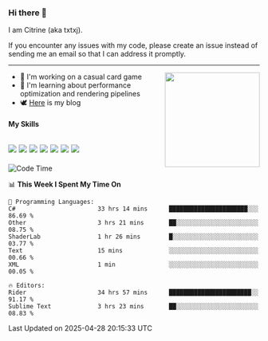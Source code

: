 ### Hi there 👋

I am Citrine (aka txtxj).

If you encounter any issues with my code, please create an issue instead of sending me an email so that I can address it promptly.

---

<img align="right" height="190" src="http://github-profile-summary-cards.vercel.app/api/cards/stats?username=txtxj&theme=vue">

- 🌱 I'm working on a casual card game
- 📖 I'm learning about performance optimization and rendering pipelines
- 🕊️ [Here](https://txtxj.top) is my blog

#### My Skills

![](https://img.shields.io/badge/Unity-000000?logo=unity&logoColor=fff)
![](https://img.shields.io/badge/C%23-239120?logo=csharp&logoColor=fff)
![](https://img.shields.io/badge/Python-3e74a2?logo=python&logoColor=fff)
![](https://img.shields.io/badge/C++-65318e?logo=cplusplus&logoColor=fff)
![](https://img.shields.io/badge/Vue-4FC08D?logo=vuedotjs&logoColor=fff)
![](https://img.shields.io/badge/Blender-f5792a?logo=blender&logoColor=fff)
![](https://img.shields.io/badge/MS%20SQL-cc2927?logo=microsoftsqlserver&logoColor=fff)
---

<!--START_SECTION:waka-->
![Code Time](http://img.shields.io/badge/Code%20Time-2%2C801%20hrs-blue)

📊 **This Week I Spent My Time On** 

```text
💬 Programming Languages: 
C#                       33 hrs 14 mins      ██████████████████████░░░   86.69 % 
Other                    3 hrs 21 mins       ██░░░░░░░░░░░░░░░░░░░░░░░   08.75 % 
ShaderLab                1 hr 26 mins        █░░░░░░░░░░░░░░░░░░░░░░░░   03.77 % 
Text                     15 mins             ░░░░░░░░░░░░░░░░░░░░░░░░░   00.66 % 
XML                      1 min               ░░░░░░░░░░░░░░░░░░░░░░░░░   00.05 % 

🔥 Editors: 
Rider                    34 hrs 57 mins      ███████████████████████░░   91.17 % 
Sublime Text             3 hrs 23 mins       ██░░░░░░░░░░░░░░░░░░░░░░░   08.83 % 
```


 Last Updated on 2025-04-28 20:15:33 UTC
<!--END_SECTION:waka-->
